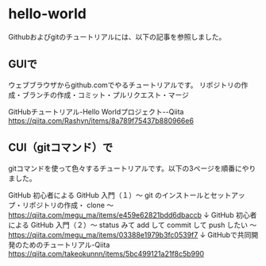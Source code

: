 # hello-world

Githubおよびgitのチュートリアルには、以下の記事を参照しました。


## GUIで

ウェブブラウザからgithub.comでやるチュートリアルです。
リポジトリの作成・ブランチの作成・コミット・プルリクエスト・マージ

GitHubチュートリアル-Hello Worldプロジェクト--Qiita  
<https://qiita.com/Rashyn/items/8a789f75437b880966e6>


## CUI（gitコマンド）で

gitコマンドを使って色々するチュートリアルです。以下の3ページを順番にやりました。

GitHub 初心者による GitHub 入門（１）〜 git のインストールとセットアップ・リポジトリの作成・ clone 〜  
<https://qiita.com/megu_ma/items/e459e62821bdd6dbaccb>
↓
GitHub 初心者による GitHub 入門（２）〜 status みて add して commit して push したい 〜  
<https://qiita.com/megu_ma/items/03388e1979b3fc0539f7>
↓
GitHubで共同開発のためのチュートリアル-Qiita  
<https://qiita.com/takeokunnn/items/5bc499121a21f8c5b990>


